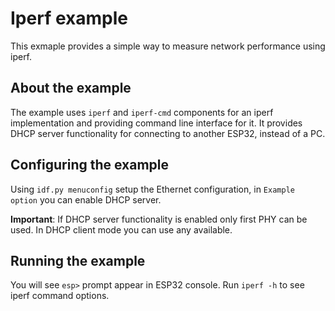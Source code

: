 # Iperf example

This exmaple provides a simple way to measure network performance using iperf.

## About the example
The example uses `iperf` and `iperf-cmd` components for an iperf implementation and providing command line interface for it. It provides DHCP server functionality for connecting to another ESP32, instead of a PC.

## Configuring the example
Using `idf.py menuconfig` setup the Ethernet configuration, in `Example option` you can enable DHCP server. 

**Important**: If DHCP server functionality is enabled only first PHY can be used. In DHCP client mode you can use any available.

## Running the example
You will see `esp>` prompt appear in ESP32 console. Run `iperf -h` to see iperf command options.
